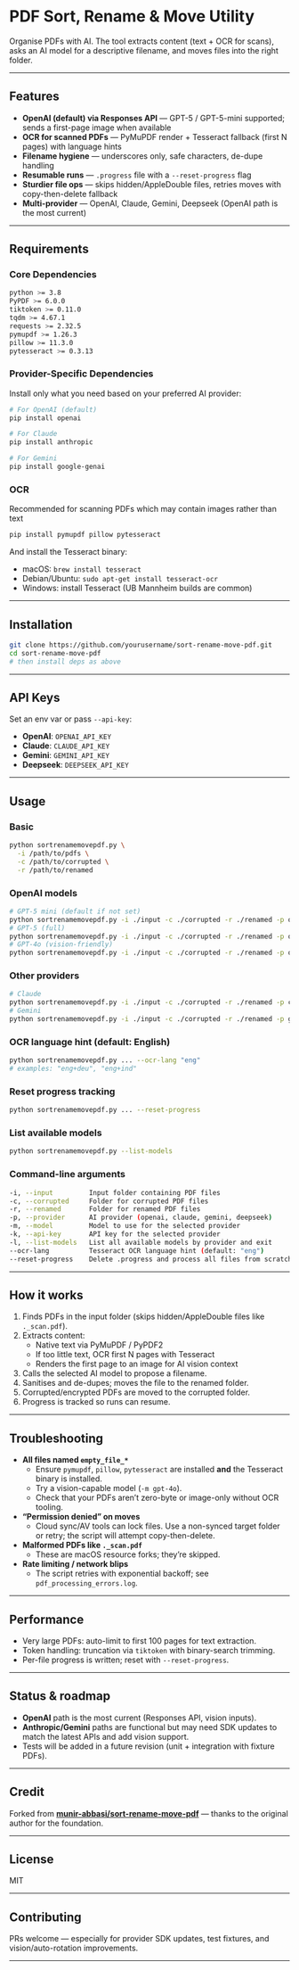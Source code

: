 # PDF Sort, Rename & Move Utility

Organise PDFs with AI. The tool extracts content (text + OCR for scans), asks an AI model for a descriptive filename, and moves files into the right folder.

---

## Features
- **OpenAI (default) via Responses API** — GPT-5 / GPT-5-mini supported; sends a first-page image when available  
- **OCR for scanned PDFs** — PyMuPDF render + Tesseract fallback (first N pages) with language hints  
- **Filename hygiene** — underscores only, safe characters, de-dupe handling  
- **Resumable runs** — `.progress` file with a `--reset-progress` flag  
- **Sturdier file ops** — skips hidden/AppleDouble files, retries moves with copy-then-delete fallback  
- **Multi-provider** — OpenAI, Claude, Gemini, Deepseek (OpenAI path is the most current)

---

## Requirements

### Core Dependencies
```bash
python >= 3.8
PyPDF >= 6.0.0
tiktoken >= 0.11.0
tqdm >= 4.67.1
requests >= 2.32.5
pymupdf >= 1.26.3
pillow >= 11.3.0
pytesseract >= 0.3.13
```

### Provider-Specific Dependencies
Install only what you need based on your preferred AI provider:

```bash
# For OpenAI (default)
pip install openai

# For Claude
pip install anthropic

# For Gemini
pip install google-genai
```

### OCR
Recommended for scanning PDFs which may contain images rather than text
```bash
pip install pymupdf pillow pytesseract
```

And install the Tesseract binary:
- macOS: `brew install tesseract`
- Debian/Ubuntu: `sudo apt-get install tesseract-ocr`
- Windows: install Tesseract (UB Mannheim builds are common)

---

## Installation
```bash
git clone https://github.com/yourusername/sort-rename-move-pdf.git
cd sort-rename-move-pdf
# then install deps as above
```

--- 

## API Keys

Set an env var or pass `--api-key`:
- **OpenAI**: `OPENAI_API_KEY`
- **Claude**: `CLAUDE_API_KEY`
- **Gemini**: `GEMINI_API_KEY`
- **Deepseek**: `DEEPSEEK_API_KEY`

--- 

## Usage

### Basic
```bash
python sortrenamemovepdf.py \
  -i /path/to/pdfs \
  -c /path/to/corrupted \
  -r /path/to/renamed
```

### OpenAI models
```bash
# GPT-5 mini (default if not set)
python sortrenamemovepdf.py -i ./input -c ./corrupted -r ./renamed -p openai -m gpt-5-mini
# GPT-5 (full)
python sortrenamemovepdf.py -i ./input -c ./corrupted -r ./renamed -p openai -m gpt-5
# GPT-4o (vision-friendly)
python sortrenamemovepdf.py -i ./input -c ./corrupted -r ./renamed -p openai -m gpt-4o
```

### Other providers
```bash
# Claude
python sortrenamemovepdf.py -i ./input -c ./corrupted -r ./renamed -p claude -m claude-3-sonnet
# Gemini
python sortrenamemovepdf.py -i ./input -c ./corrupted -r ./renamed -p gemini
```

### OCR language hint (default: English)
```bash
python sortrenamemovepdf.py ... --ocr-lang "eng"
# examples: "eng+deu", "eng+ind"
```

### Reset progress tracking
```bash
python sortrenamemovepdf.py ... --reset-progress
```

### List available models
```bash
python sortrenamemovepdf.py --list-models
```

### Command-line arguments
```bash
-i, --input         Input folder containing PDF files
-c, --corrupted     Folder for corrupted PDF files
-r, --renamed       Folder for renamed PDF files
-p, --provider      AI provider (openai, claude, gemini, deepseek)
-m, --model         Model to use for the selected provider
-k, --api-key       API key for the selected provider
-l, --list-models   List all available models by provider and exit
--ocr-lang          Tesseract OCR language hint (default: "eng")
--reset-progress    Delete .progress and process all files from scratch
```

---

## How it works

1. Finds PDFs in the input folder (skips hidden/AppleDouble files like `._scan.pdf`).
2. Extracts content:
    - Native text via PyMuPDF / PyPDF2
    - If too little text, OCR first N pages with Tesseract
    - Renders the first page to an image for AI vision context
3. Calls the selected AI model to propose a filename.
4. Sanitises and de-dupes; moves the file to the renamed folder.
5. Corrupted/encrypted PDFs are moved to the corrupted folder.
6. Progress is tracked so runs can resume.

---

## Troubleshooting

- **All files named `empty_file_*`**
    - Ensure `pymupdf`, `pillow`, `pytesseract` are installed **and** the Tesseract binary is installed.
    - Try a vision-capable model (`-m gpt-4o`).
    - Check that your PDFs aren’t zero-byte or image-only without OCR tooling.
- **“Permission denied” on moves**
    - Cloud sync/AV tools can lock files. Use a non-synced target folder or retry; the script will attempt copy-then-delete.
- **Malformed PDFs like `._scan.pdf`**
    - These are macOS resource forks; they’re skipped.
- **Rate limiting / network blips**
    - The script retries with exponential backoff; see `pdf_processing_errors.log`.

---

## Performance

- Very large PDFs: auto-limit to first 100 pages for text extraction.
- Token handling: truncation via `tiktoken` with binary-search trimming.
- Per-file progress is written; reset with `--reset-progress`.

---

## Status & roadmap

- **OpenAI** path is the most current (Responses API, vision inputs).
- **Anthropic/Gemini** paths are functional but may need SDK updates to match the latest APIs and add vision support.
- Tests will be added in a future revision (unit + integration with fixture PDFs).

---

## Credit

Forked from **[munir-abbasi/sort-rename-move-pdf](https://github.com/munir-abbasi/sort-rename-move-pdf)** — thanks to the original author for the foundation. 

---

## License

MIT

---

## Contributing

PRs welcome — especially for provider SDK updates, test fixtures, and vision/auto-rotation improvements.

---